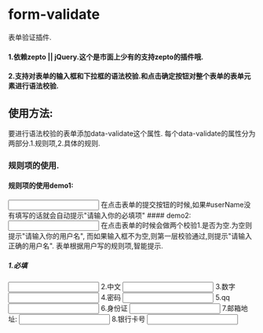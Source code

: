 # form-validate
表单验证插件.
#### 1.依赖zepto || jQuery.这个是市面上少有的支持zepto的插件哦.
#### 2.支持对表单的输入框和下拉框的语法校验.和点击确定按钮对整个表单的表单元素进行语法校验.
## 使用方法:
要进行语法校验的表单添加data-validate这个属性.
每个data-validate的属性分为两部分.1.规则项,2.具体的规则.
### 规则项的使用.

#### 规则项的使用demo1:

<input id="userName" type="text" data-validate="必填:required">
在点击表单的提交按钮的时候,如果#userName没有填写的话就会自动提示"请输入你的必填项"
#### demo2:
<input id="userName" type="text" data-validate="用户名:required,chinese">
在点击表单的时候会做两个校验1.是否为空.为空则提示"请输入你的用户名",
而如果输入框不为空,则第一层校验通过,则提示"请输入正确的用户名".
表单根据用户写的规则项,智能提示.

##### 1.必填
<input type="text" data-validate="必填:required">
2.中文
<input type="text" data-validate="中文:chinese">
3.数字
<input type="text" data-validate="数字:number">
4.密码
<input type="password" data-validate="密码:password">
5.qq
<input type="text" data-validate="qq:qq">
6.身份证
<input type="text" data-validate="身份证:cardId">
7.邮箱地址:
<input type="text" data-validate="邮箱地址:email">
8.银行卡号
<input type="text" data-validate="银行卡号:bankNumber">